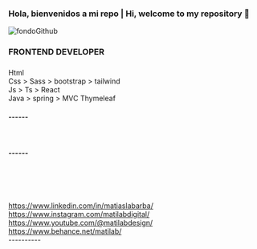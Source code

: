 ### Hola, bienvenidos a mi repo | Hi, welcome to my repository 👋

![fondoGithub](https://user-images.githubusercontent.com/81089218/206312961-04798610-bee6-4f82-863f-576faf147523.jpg)

<h3>FRONTEND DEVELOPER</h3>
<h3></h3>


Html </br>
Css > Sass > bootstrap > tailwind </br>
Js > Ts > React </br>
Java > spring > MVC
Thymeleaf </br>

<h4>------</h4> </br>
<h5>------</h5> </br>

</br> </br>
https://www.linkedin.com/in/matiaslabarba/ </br>
https://www.instagram.com/matilabdigital/ </br>
https://www.youtube.com/@matilabdesign/ </br>
https://www.behance.net/matilab/ </br>
---------- </br>


